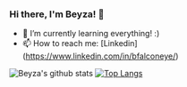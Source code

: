 ### Hi there, I'm Beyza! 👋


- 🌱 I’m currently learning everything! :)
- 📫 How to reach me: 
 [Linkedin] (https://www.linkedin.com/in/bfalconeye/)

![Beyza's github stats](https://github-readme-stats.vercel.app/api?username=beyzasahingoz)
[![Top Langs](https://github-readme-stats.vercel.app/api/top-langs/?username=beyzasahingoz)](https://github.com/beyzasahingoz/github-readme-stats)
